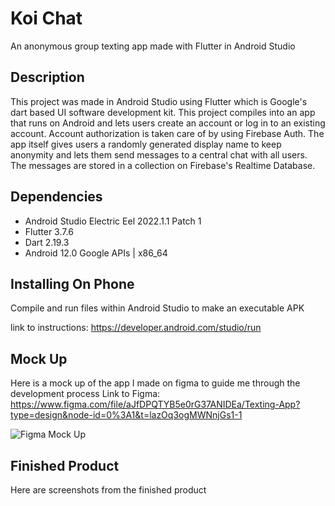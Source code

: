 # Koi Chat

An anonymous group texting app made with Flutter in Android Studio

## Description

This project was made in Android Studio using Flutter which is Google's dart based UI software development kit. This project compiles into an app that runs on Android and lets users create an account or log in to an existing account. Account authorization is taken care of by using Firebase Auth. The app itself gives users a randomly generated display name to keep anonymity and lets them send messages to a central chat with all users. The messages are stored in a collection on Firebase's Realtime Database.

## Dependencies

- Android Studio Electric Eel 2022.1.1 Patch 1
- Flutter 3.7.6
- Dart 2.19.3
- Android 12.0 Google APIs | x86_64

## Installing On Phone

Compile and run files within Android Studio to make an executable APK

link to instructions: https://developer.android.com/studio/run


## Mock Up

Here is a mock up of the app I made on figma to guide me through the development process
Link to Figma: https://www.figma.com/file/aJfDPQTYB5e0rG37ANIDEa/Texting-App?type=design&node-id=0%3A1&t=lazOq3ogMWNnjGs1-1


![Figma Mock Up](https://i.imgur.com/QMVpWAx.png)



## Finished Product

Here are screenshots from the finished product




